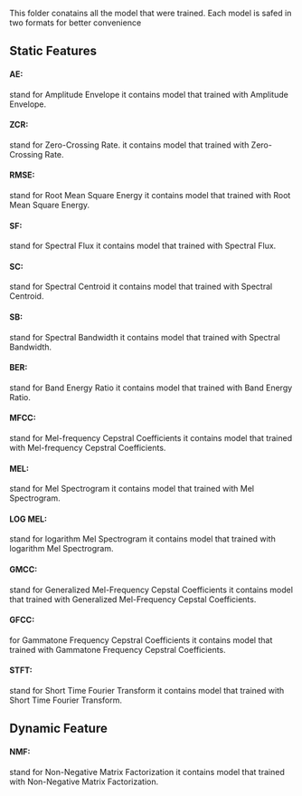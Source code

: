 This folder conatains all the model that were trained.
Each model is safed in two formats  for better convenience

## Static Features
#### AE: 
stand for Amplitude Envelope it contains model that trained with Amplitude Envelope.

#### ZCR: 
stand for Zero-Crossing Rate. it contains model that trained with Zero-Crossing Rate.

#### RMSE: 
stand for Root Mean Square Energy it contains model that trained with Root Mean Square Energy.

#### SF: 
stand for Spectral Flux it contains model that trained with Spectral Flux.

#### SC: 
stand for Spectral Centroid it contains model that trained with Spectral Centroid.

#### SB: 
stand for Spectral Bandwidth it contains model that trained with Spectral Bandwidth.

#### BER: 
stand for Band Energy Ratio it contains model that trained with Band Energy Ratio.

#### MFCC: 
stand for Mel-frequency Cepstral Coefficients it contains model that trained with Mel-frequency Cepstral Coefficients.

#### MEL: 
stand for Mel Spectrogram it contains model that trained with Mel Spectrogram.

#### LOG MEL: 
stand for logarithm Mel Spectrogram it contains model that trained with logarithm Mel Spectrogram.

#### GMCC: 
stand for Generalized Mel-Frequency Cepstal Coefficients it contains model that trained with Generalized Mel-Frequency Cepstal Coefficients.

#### GFCC: 
for Gammatone Frequency Cepstral Coefficients it contains model that trained with Gammatone Frequency Cepstral Coefficients.

#### STFT: 
stand for Short Time Fourier Transform it contains model that trained with Short Time Fourier Transform.

## Dynamic Feature

#### NMF:  
stand for Non-Negative Matrix Factorization it contains model that trained with Non-Negative Matrix Factorization.

